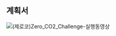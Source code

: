 ## 계획서

![(제로코)Zero_CO2_Challenge-실행동영상](https://user-images.githubusercontent.com/45174177/190900139-f994bb1b-73fa-4921-88b2-8cb400f8d20d.gif)
